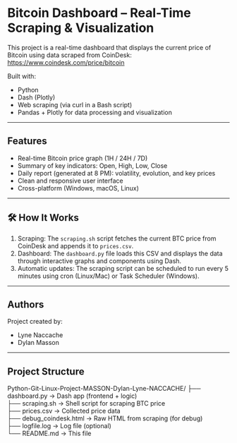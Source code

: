 # Bitcoin Dashboard – Real-Time Scraping & Visualization

This project is a real-time dashboard that displays the current price of Bitcoin using data scraped from CoinDesk: https://www.coindesk.com/price/bitcoin

Built with:
- Python
- Dash (Plotly)
- Web scraping (via curl in a Bash script)
- Pandas + Plotly for data processing and visualization

---

## Features

- Real-time Bitcoin price graph (1H / 24H / 7D)
- Summary of key indicators: Open, High, Low, Close
- Daily report (generated at 8 PM): volatility, evolution, and key prices
- Clean and responsive user interface
- Cross-platform (Windows, macOS, Linux)

---

## 🛠️ How It Works

1. Scraping: The `scraping.sh` script fetches the current BTC price from CoinDesk and appends it to `prices.csv`.
2. Dashboard: The `dashboard.py` file loads this CSV and displays the data through interactive graphs and components using Dash.
3. Automatic updates: The scraping script can be scheduled to run every 5 minutes using cron (Linux/Mac) or Task Scheduler (Windows).

---

## Authors

Project created by:
- Lyne Naccache
- Dylan Masson

---

## Project Structure

Python-Git-Linux-Project-MASSON-Dylan-Lyne-NACCACHE/
├── dashboard.py         → Dash app (frontend + logic)  
├── scraping.sh          → Shell script for scraping BTC price  
├── prices.csv           → Collected price data  
├── debug_coindesk.html  → Raw HTML from scraping (for debug)  
├── logfile.log          → Log file (optional)  
└── README.md            → This file
